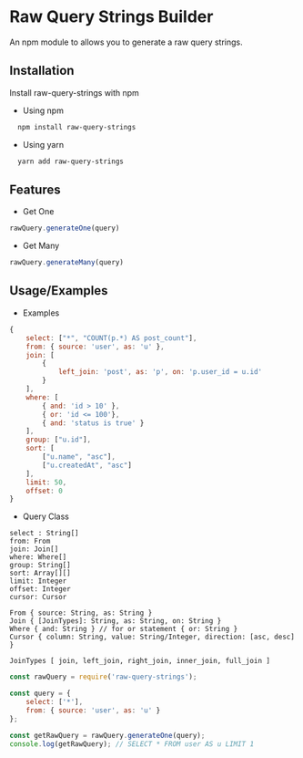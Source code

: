 
# Raw Query Strings Builder

An npm module to allows you to generate a raw query strings.


## Installation

Install raw-query-strings with npm

* Using npm
```bash
  npm install raw-query-strings
```
* Using yarn
```bash
  yarn add raw-query-strings
```
## Features

- Get One
```javascript
rawQuery.generateOne(query)
```
- Get Many
```javascript
rawQuery.generateMany(query)
```

## Usage/Examples

* Examples
```javascript
{
    select: ["*", "COUNT(p.*) AS post_count"],
    from: { source: 'user', as: 'u' },
    join: [
        {
            left_join: 'post', as: 'p', on: 'p.user_id = u.id'
        }
    ],
    where: [
        { and: 'id > 10' },
        { or: 'id <= 100'},
        { and: 'status is true' }
    ],
    group: ["u.id"],
    sort: [
        ["u.name", "asc"],
        ["u.createdAt", "asc"]
    ],
    limit: 50,
    offset: 0
}

```
* Query Class
```
select : String[]
from: From
join: Join[]
where: Where[]
group: String[]
sort: Array[][]
limit: Integer
offset: Integer
cursor: Cursor

From { source: String, as: String }
Join { [JoinTypes]: String, as: String, on: String }
Where { and: String } // for or statement { or: String }
Cursor { column: String, value: String/Integer, direction: [asc, desc] }

JoinTypes [ join, left_join, right_join, inner_join, full_join ]
```

```javascript
const rawQuery = require('raw-query-strings');

const query = {
    select: ['*'],
    from: { source: 'user', as: 'u' }
};

const getRawQuery = rawQuery.generateOne(query);
console.log(getRawQuery); // SELECT * FROM user AS u LIMIT 1
```
